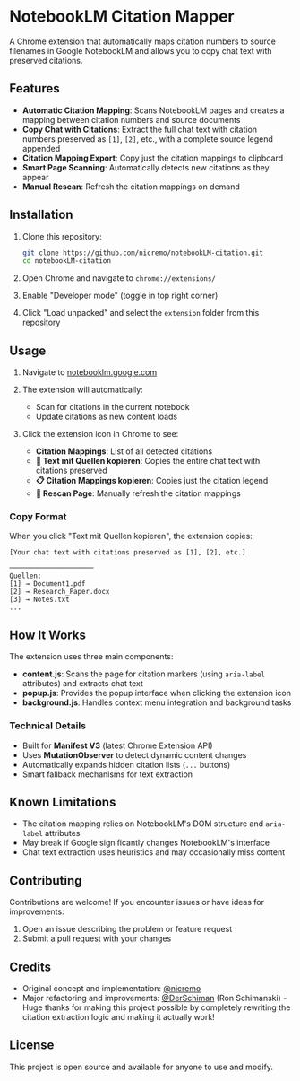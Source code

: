 # NotebookLM Citation Mapper

A Chrome extension that automatically maps citation numbers to source filenames in Google NotebookLM and allows you to copy chat text with preserved citations.

## Features

- **Automatic Citation Mapping**: Scans NotebookLM pages and creates a mapping between citation numbers and source documents
- **Copy Chat with Citations**: Extract the full chat text with citation numbers preserved as `[1]`, `[2]`, etc., with a complete source legend appended
- **Citation Mapping Export**: Copy just the citation mappings to clipboard
- **Smart Page Scanning**: Automatically detects new citations as they appear
- **Manual Rescan**: Refresh the citation mappings on demand

## Installation

1. Clone this repository:
   ```bash
   git clone https://github.com/nicremo/notebookLM-citation.git
   cd notebookLM-citation
   ```

2. Open Chrome and navigate to `chrome://extensions/`

3. Enable "Developer mode" (toggle in top right corner)

4. Click "Load unpacked" and select the `extension` folder from this repository

## Usage

1. Navigate to [notebooklm.google.com](https://notebooklm.google.com)

2. The extension will automatically:
   - Scan for citations in the current notebook
   - Update citations as new content loads

3. Click the extension icon in Chrome to see:
   - **Citation Mappings**: List of all detected citations
   - **📄 Text mit Quellen kopieren**: Copies the entire chat text with citations preserved
   - **📋 Citation Mappings kopieren**: Copies just the citation legend
   - **🔄 Rescan Page**: Manually refresh the citation mappings

### Copy Format

When you click "Text mit Quellen kopieren", the extension copies:

```
[Your chat text with citations preserved as [1], [2], etc.]

─────────────────────
Quellen:
[1] → Document1.pdf
[2] → Research_Paper.docx
[3] → Notes.txt
...
```

## How It Works

The extension uses three main components:

- **content.js**: Scans the page for citation markers (using `aria-label` attributes) and extracts chat text
- **popup.js**: Provides the popup interface when clicking the extension icon
- **background.js**: Handles context menu integration and background tasks

### Technical Details

- Built for **Manifest V3** (latest Chrome Extension API)
- Uses **MutationObserver** to detect dynamic content changes
- Automatically expands hidden citation lists (`...` buttons)
- Smart fallback mechanisms for text extraction

## Known Limitations

- The citation mapping relies on NotebookLM's DOM structure and `aria-label` attributes
- May break if Google significantly changes NotebookLM's interface
- Chat text extraction uses heuristics and may occasionally miss content

## Contributing

Contributions are welcome! If you encounter issues or have ideas for improvements:

1. Open an issue describing the problem or feature request
2. Submit a pull request with your changes

## Credits

- Original concept and implementation: [@nicremo](https://github.com/nicremo)
- Major refactoring and improvements: [@DerSchiman](https://github.com/DerSchiman) (Ron Schimanski) - Huge thanks for making this project possible by completely rewriting the citation extraction logic and making it actually work!

## License

This project is open source and available for anyone to use and modify.
